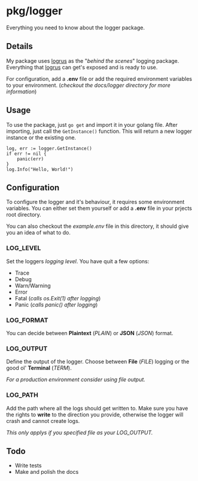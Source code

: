 # pkg/logger

Everything you need to know about the logger package.

## Details

My package uses [logrus](https://github.com/sirupsen/logrus) as the "*behind the scenes*" logging package.
Everything that [logrus](https://github.com/sirupsen/logrus) can get's exposed and is ready to use.

For configuration, add a **.env** file or add the required environment variables to your environment. (*checkout the docs/logger directory for more information*)

## Usage

To use the package, just ```go get``` and import it in your golang file.
After importing, just call the ```GetInstance()``` function. This will return a new logger instance or the existing one.

```golang
log, err := logger.GetInstance()
if err != nil {
    panic(err)
}
log.Info("Hello, World!")
```

## Configuration

To configure the logger and it's behaviour, it requires some environment variables. You can either set them yourself or add a **.env** file in your prjects root directory.

You can also checkout the *example.env* file in this directory, it should give you an idea of what to do.

### LOG_LEVEL

Set the loggers *logging level*. You have quit a few options:

- Trace
- Debug
- Warn/Warning
- Error
- Fatal (*calls os.Exit(1) after logging*)
- Panic (*calls panic() after logging*)

### LOG_FORMAT

You can decide between **Plaintext** (*PLAIN*) or **JSON** (*JSON*) format.

### LOG_OUTPUT

Define the output of the logger.
Choose between **File** (*FILE*) logging or the good ol' **Terminal** (*TERM*).

*For a production environment consider using file output.*

### LOG_PATH

Add the path where all the logs should get written to.
Make sure you have the rights to **write** to the direction you provide, otherwise the logger will crash and cannot create logs.

*This only applys if you specified file as your LOG_OUTPUT.*

## Todo

- Write tests
- Make and polish the docs
